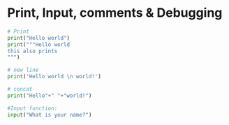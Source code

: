 # Print, Input, comments & Debugging

```py
# Print 
print("Hello world")
print("""Hello world
this also prints
""")

# new line
print('Hello world \n world!')

# concat 
print("Hello"+" "+"world!")

#Input function:
input("What is your name?")

```